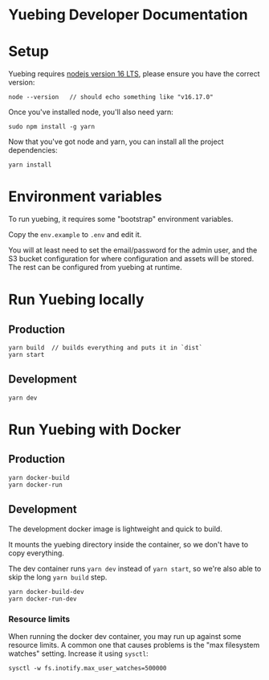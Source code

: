 Yuebing Developer Documentation
===============================

# Setup
Yuebing requires [nodejs version 16 LTS](https://nodejs.org/en/download/), please ensure you have the correct version:

    node --version   // should echo something like "v16.17.0"

Once you've installed node, you'll also need yarn:

    sudo npm install -g yarn

Now that you've got node and yarn, you can install all the project dependencies:

    yarn install

# Environment variables
To run yuebing, it requires some "bootstrap" environment variables.

Copy the `env.example` to `.env` and edit it.

You will at least need to set the email/password for the admin user, and the S3 bucket configuration for
where configuration and assets will be stored. The rest can be configured from yuebing at runtime.

# Run Yuebing locally
## Production 
    yarn build  // builds everything and puts it in `dist`
    yarn start

## Development
    yarn dev

# Run Yuebing with Docker

## Production
    yarn docker-build
    yarn docker-run

## Development
The development docker image is lightweight and quick to build.

It mounts the yuebing directory inside the container, so we don't have to copy everything.

The dev container runs `yarn dev` instead of `yarn start`, so we're also able to skip the long `yarn build` step. 

    yarn docker-build-dev
    yarn docker-run-dev

### Resource limits
When running the docker dev container, you may run up against some resource limits. A common one that causes
problems is the "max filesystem watches" setting. Increase it using `sysctl`:

    sysctl -w fs.inotify.max_user_watches=500000
